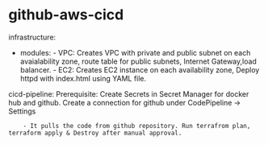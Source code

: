 # github-aws-cicd

infrastructure: 
 - modules: 
 		- VPC: Creates VPC with private and public subnet on each avaialability zone,
 				route table for public subnets, Internet Gateway,load balancer.
 		- EC2: Creates EC2 instance on each availability zone, Deploy httpd with index.html using YAML file.
 		
 cicd-pipeline:
 		Prerequisite: Create Secrets in Secret Manager for docker hub and github.
 					 Create a connection for github under CodePipeline -> Settings
 					 
 		- It pulls the code from github repository. Run terrafrom plan, terraform apply & Destroy after manual approval.				 
 					 
 								